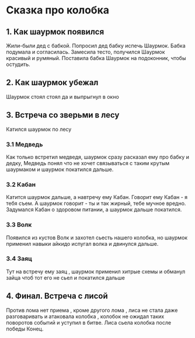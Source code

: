 # Сказка про колобка

## 1. Как шаурмок появился
Жили-были дед с бабкой.
Попросил дед бабку испечь Шаурмок.
Бабка подумала и согласилась. Замесила тесто, получился Шаурмок красивый и румяный.
Поставила бабка Шаурмок на подоконник, чтобы остудить.

## 2. Как шаурмок убежал
Шаурмок стоял стоял да и выпрыгнул в окно
## 3. Встреча со зверьми в лесу
Катился шаурмок по лесу
### 3.1 Медведь
Как только встретил медведя, шаурмок сразу расказал ему про бабку и дедку, Медведь понял что не хочет связываться с таким крутым шаурмаком и шаурмок покатился дальше.
### 3.2 Кабан
Катится шаурмок дальше, а навтречу ему Кабан. Говорит ему Кабан - я тебя съем. А шаурмок говорит - ты и так жирный, тебе мучное вредно. Задумался Кабан о здоровом питании, а шаурмок дальше покатился.
### 3.3 Волк
Появился из кустов Волк и захотел сьесть нашего колобка, но шаурмок применил навыки айкидо испугал волка и двинулся дальше.
### 3.4 Заяц
Тут на встречу ему заяц , шаурмок применил хитрые схемы и обманул зайца чтоб тот его не сьел и покатился дальше
## 4. Финал. Встреча с лисой
Против лома нет приема , кроме другого лома , лиса не стала даже разговаривать и атаковала колобка , колобок не ожидал таких поворотов событий и уступил в битве. Лиса сьела колобка после победы Конец.